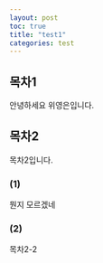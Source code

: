 ```yaml
---
layout: post
toc: true
title: "test1"
categories: test
---
```


## 목차1
안녕하세요 위영은입니다.


## 목차2
목차2입니다.

### (1)
뭔지 모르겠네

### (2)
목차2-2
